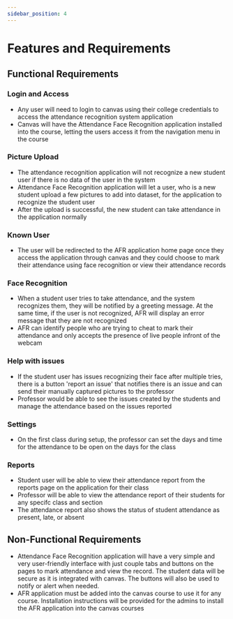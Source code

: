 ```yaml
---
sidebar_position: 4
---
```


# Features and Requirements
## Functional Requirements

### Login and Access
* Any user will need to login to canvas using their college credentials to access the attendance recognition system application
* Canvas will have the Attendance Face Recognition application installed into the course, letting the users access it from the navigation menu in the course

### Picture Upload
* The attendance recognition application will not recognize a new student user if there is no data of the user in the system
* Attendance Face Recognition application will let a user, who is a new student upload a few pictures to add into dataset, for the application to recognize the student user
* After the upload is successful, the new student can take attendance in the application normally

### Known User
* The user will be redirected to the AFR application home page once they access the application through canvas and they could choose to mark their attendance using face recognition or view their attendance records

### Face Recognition
* When a student user tries to take attendance, and the system recognizes them, they will be notified by a greeting message. At the same time, if the user is not recognized, AFR will display an error message that they are not recognized
* AFR can identify people who are trying to cheat to mark their attendance and only accepts the presence of live people infront of the webcam

### Help with issues
* If the student user has issues recognizing their face after multiple tries, there is a button 'report an issue' that notifies there is an issue and can send their manually captured pictures to the professor
* Professor would be able to see the issues created by the students and manage the attendance based on the issues reported

### Settings
* On the first class during setup, the professor can set the days and time for the attendance to be open on the days for the class

### Reports
* Student user will be able to view their attendance report from the reports page on the application for their class
* Professor will be able to view the attendance report of their students for any specifc class and section
* The attendance report also shows the status of student attendance as present, late, or absent

## Non-Functional Requirements

* Attendance Face Recognition application will have a very simple and very user-friendly interface with just couple tabs and buttons on the pages to mark attendance and view the record. The student data will be secure as it is integrated with canvas. The buttons will also be used to notify or alert when needed.
* AFR application must be added into the canvas course to use it for any course. Installation instructions will be provided for the admins to install the AFR application into the canvas courses
